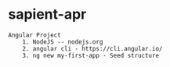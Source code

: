 # sapient-apr

    Angular Project
        1. NodeJS -- nodejs.org
        2. angular cli - https://cli.angular.io/
        3. ng new my-first-app - Seed structure
        